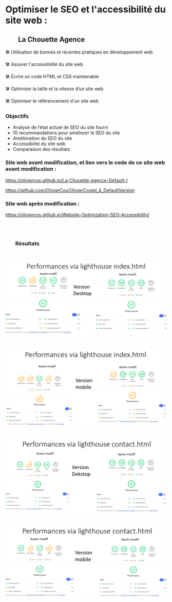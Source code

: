 # Optimiser le SEO et l'accessibilité du site web : 
## &nbsp;   &nbsp; &nbsp;   &nbsp; La Chouette Agence


🛠️ Utilisation de bonnes et récentes pratiques en développement web

🛠️ Assurer l'accessibilité du site web

🛠️ Écrire un code HTML et CSS maintenable

🛠️ Optimiser la taille et la vitesse d’un site web

🛠️ Optimiser le référencement d'un site web

### Objectifs

- Analyse de l’état actuel de SEO du site fourni
- 10 recommandations pour améliorer le SEO du site
- Amélioration du SEO du site
- Accessibilité du site web
- Comparaison des résultats


### Site web avant modification, et lien vers le code de ce site web avant modification : 

https://oliviercos.github.io/La-Chouette-agence-Default-/

https://github.com/OlivierCos/OlivierCostel_4_DefaultVersion

### Site web après modification : 

https://oliviercos.github.io/Website-Optimization-SEO-Accessibility/

  
</br></br>

### &nbsp;   &nbsp; &nbsp;   &nbsp; Résultats
</br>
<p align="center" width="100%">
<img alt="Performances de la page index sur Ordinateur" width=max-width src="Perf_Desk_index.png"></img>
</p>

#
<p align="center" width="100%">
<img alt="Performances de la page index sur Mobile" width=max-width src="Perf_Mob_index.png"></img>
</p>

#
<p align="center" width="100%">
<img alt="Performances de la page contact sur Ordinateur" width=max-width src="Perf_Desk_contact.png"></img>
</p>

#
<p align="center" width="100%">
<img alt="Performances de la page contact sur Mobile" width=max-width src="Perf_Mob_contact.png"></img>
</p>
